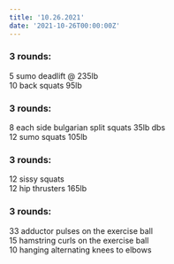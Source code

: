 ```yaml
---
title: '10.26.2021'
date: '2021-10-26T00:00:00Z'
---
```


### 3 rounds:  
5 sumo deadlift @ 235lb       
10 back squats 95lb              

### 3 rounds:  
8 each side bulgarian split squats 35lb dbs         
12 sumo squats 105lb    

### 3 rounds:  
12 sissy squats      
12 hip thrusters 165lb         

### 3 rounds:  
33 adductor pulses on the exercise ball        
15 hamstring curls on the exercise ball   
10 hanging alternating knees to elbows   